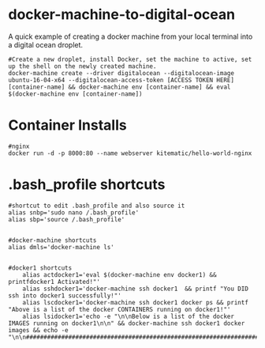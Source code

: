 # docker-machine-to-digital-ocean

A quick example of creating a docker machine from your local terminal into a digital ocean droplet.


    #Create a new droplet, install Docker, set the machine to active, set up the shell on the newly created machine.
    docker-machine create --driver digitalocean --digitalocean-image ubuntu-16-04-x64 --digitalocean-access-token [ACCESS TOKEN HERE] [container-name] && docker-machine env [container-name] && eval $(docker-machine env [container-name])



# Container Installs
  
    #nginx
    docker run -d -p 8000:80 --name webserver kitematic/hello-world-nginx



# .bash_profile shortcuts
  
    #shortcut to edit .bash_profile and also source it
    alias snbp='sudo nano /.bash_profile'
    alias sbp='source /.bash_profile'
    

    #docker-machine shortcuts
    alias dmls='docker-machine ls'


    #docker1 shortcuts
        alias actdocker1='eval $(docker-machine env docker1) && printfdocker1 Activated!"'
        alias sshdocker1='docker-machine ssh docker1  && printf "You DID ssh into docker1 successfully!"'
        alias lscdocker1='docker-machine ssh docker1 docker ps && printf "Above is a list of the docker CONTAINERS running on docker1!"'
        alias lsidocker1='echo -e "\n\nBelow is a list of the docker IMAGES running on docker1\n\n" && docker-machine ssh docker1 docker images && echo -e "\n\n########################################################################################\n\n"'


